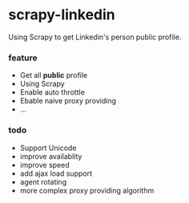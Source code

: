 scrapy-linkedin
===============

Using Scrapy to get Linkedin's person public profile.

### feature
* Get all **public** profile
* Using Scrapy
* Enable auto throttle
* Ebable naive proxy providing
* ...

### todo
* Support Unicode
* improve availablity
* improve speed
* add ajax load support
* agent rotating
* more complex proxy providing algorithm